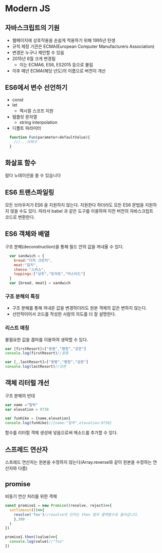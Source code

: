 # Modern JS

## 자바스크립트의 기원 
- 웹페이지에 상호작용을 손쉽게 적용하기 위해 1995년 탄생
- 규칙 제정 기관은 ECMA(European Computer Manufacturers Association)
- 변경은 누구나 제안할 수 있음
- 2015년 6월 크게 변경됨
  - 이는 ECMA6, ES6, ES2015 등으로 불림
- 이후 매년 ECMA(해당 년도)의 이름으로 버전이 개선

## ES6에서 변수 선언하기
- const
- let
  - 렉시컬 스코프 지원
- 템플릿 문자열
  - string interpolation
- 디폴트 파라미터
```javascript
  function Fun(parameter=defaultValue){
    ///...어쩌구
  }
```
## 화살표 함수
람다 노테이션을 쓸 수 있습니다

## ES6 트랜스파일링
모든 브라우저가 ES6 을 지원하지 않는다. 지원한다 하더라도 모든 ES6 문법을 지원하지 않을 수도 있다. 따라서 babel 과 같은 도구를 이용하여 이전 버전의 자바스크립트 코드로 변환한다. 

## ES6 객체와 배열
구조 분해(deconstruction)을 통해 필드 안의 값을 꺼내올 수 있다.
```javascript
  var sandwich = {
    bread:"더치 크런치",
    meat:"참치",
    cheese:"스위스",
    toppings:["상추","토마토","머스터드"]
  }
  var {bread, meat} = sandwich
```
### 구조 분해의 특징
- 구조 분해를 통해 꺼내온 값을 변경하더라도 원본 객체의 값은 변하지 않는다.
- 선언적이어서 코드를 작성한 사람의 의도를 더 잘 설명한다.

### 리스트 매칭
불필요한 값을 콤마를 이용하여 생략할 수 있다.
```javascript
var [firstResort]=["용평","평창","강촌"]
console.log(firstResort)//용평
```

```javascript
var [,,lastResort]=["용평","평창","강촌"]
console.log(lastResort)//강촌
```
## 객체 리터럴 개선
구조 분해의 반대
```javascript
var name ="탈락"
var elevation = 9738

var funHike = {name,elevation}
console.log(funHike)//{name:"탈락",elevation:9738}
```
함수를 리터럴 객체 생성에 넣음으로써 메소드를 추가할 수 있다.

## 스프레드 연산자
스프레드 연산자는 원본을 수정하지 않는다(Array.reverse와 같이 원본을 수정하는 연산자와 다름)

## promise
비동기 연산 처리를 위한 객체
```javascript
const promise1 = new Promise((resolve, reject)=>{
  setTimeout(()=>{
    resolve('foo')//resolve의 인자는 then 절의 콜백함수로 들어갑니다.
    },300
  )
})

promise1.then((value)=>{
  console.log(value)//"foo"
})
```